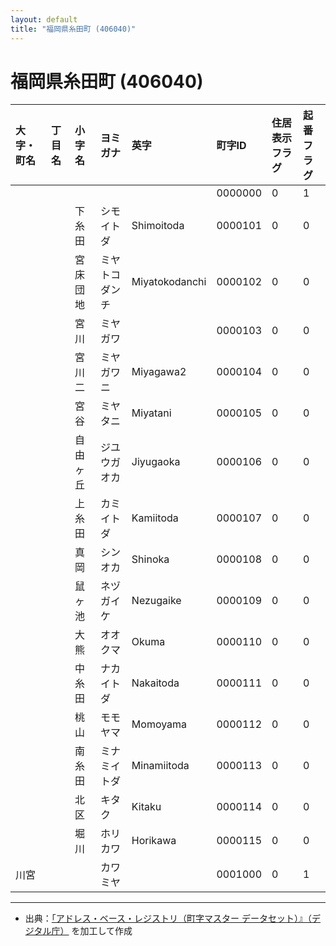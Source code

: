 ```yaml
---
layout: default
title: "福岡県糸田町 (406040)"
---
```


# 福岡県糸田町 (406040)

| 大字・町名 | 丁目名 | 小字名 | ヨミガナ | 英字 | 町字ID | 住居表示フラグ | 起番フラグ |
|:---|:---|:---|:---|:---|:---|:---|:---|
|  |  |  |  |  | 0000000 | 0 | 1 |
|  |  | 下糸田 | シモイトダ | Shimoitoda | 0000101 | 0 | 0 |
|  |  | 宮床団地 | ミヤトコダンチ | Miyatokodanchi | 0000102 | 0 | 0 |
|  |  | 宮川 | ミヤガワ |  | 0000103 | 0 | 0 |
|  |  | 宮川二 | ミヤガワニ | Miyagawa2 | 0000104 | 0 | 0 |
|  |  | 宮谷 | ミヤタニ | Miyatani | 0000105 | 0 | 0 |
|  |  | 自由ヶ丘 | ジユウガオカ | Jiyugaoka | 0000106 | 0 | 0 |
|  |  | 上糸田 | カミイトダ | Kamiitoda | 0000107 | 0 | 0 |
|  |  | 真岡 | シンオカ | Shinoka | 0000108 | 0 | 0 |
|  |  | 鼠ヶ池 | ネヅガイケ | Nezugaike | 0000109 | 0 | 0 |
|  |  | 大熊 | オオクマ | Okuma | 0000110 | 0 | 0 |
|  |  | 中糸田 | ナカイトダ | Nakaitoda | 0000111 | 0 | 0 |
|  |  | 桃山 | モモヤマ | Momoyama | 0000112 | 0 | 0 |
|  |  | 南糸田 | ミナミイトダ | Minamiitoda | 0000113 | 0 | 0 |
|  |  | 北区 | キタク | Kitaku | 0000114 | 0 | 0 |
|  |  | 堀川 | ホリカワ | Horikawa | 0000115 | 0 | 0 |
| 川宮 |  |  | カワミヤ |  | 0001000 | 0 | 1 |

---

- 出典：[「アドレス・ベース・レジストリ（町字マスター データセット）』（デジタル庁）](https://www.digital.go.jp/policies/base_registry_address/) を加工して作成